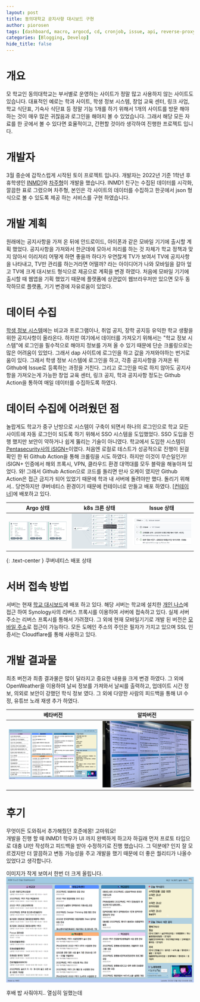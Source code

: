 ```yaml
---
layout: post
title: 동의대학교 공지사항 대시보드 구현
author: piorosen
tags: [dashboard, macro, argocd, cd, cronjob, issue, api, reverse-proxy, github action, gitops, university]
categories: [Blogging, Develop]
hide_title: false
---
```


# 개요
모 학교인 동의대학교는 부서별로 운영하는 사이트가 정말 많고 사용하지 않는 사이트도 있습니다. 대표적인 예로는 학과 사이트, 학생 정보 시스템, 창업 교육 센터, 링크 사업, 학교 식단표, 기숙사 식단표 등 정말 기능 1개를 하기 위해서 1개의 사이트를 방문 해야하는 것이 매우 많은 귀찮음과 로그인을 해야지 볼 수 있었습니다. 그래서 해당 모든 자료를 한 곳에서 볼 수 있다면 효율적이고, 간편할 것이라 생각하여 진행한 프로젝트 입니다.

# 개발자

3월 중순에 갑작스럽게 시작된 토이 프로젝트 입니다. 개발자는 2022년 기준 1학년 후 휴학생인 [INMD1](https://github.com/INMD1)와 [차주형](https://github.com/Piorosen)이 개발을 했습니다. INMD1 친구는 수집된 데이터를 시각화, 깔끔한 표로 그렸으며 차주형, 본인은 각 사이트의 데이터를 수집하고 한곳에서 json 형식으로 볼 수 있도록 제공 하는 서비스를 구현 하였습니다.

# 개발 계획

원래에는 공지사항을 가져 온 뒤에 안드로이드, 아이폰과 같은 모바일 기기에 출시할 계획 했었다. 공지사항을 가져와서 한군데에 모아서 처리를 하는 것 자체가 학교 정책과 맞지 않아서 이리저리 어떻게 하면 좋을까 하다가 우연찮게 TV가 보여서 TV에 공지사항을 나타내고, TV만 관리를 하는거라면 어떨까? 라는 아이디어가 나와 모바일을 갈아 엎고 TV에 크게 대시보드 형식으로 제공으로 계획을 변경 하였다. 처음에 모바일 기기에 출시할 때 웹앱을 기획 했었기 때문에 플랫폼에 상관없이 웹브라우저만 있으면 모두 동작하므로 플랫폼, 기기 변경에 자유로움이 있었다.

# 데이터 수집

[학생 정보 시스템](https://dap.deu.ac.kr)에는 비교과 프로그램이나, 취업 공지, 장학 공지등 유익한 학교 생활을 위한 공지사항이 올라온다. 하지만 여기에서 데이터를 가져오기 위해서는 "학교 정보 시스템"에 로그인을 필수적으로 해야지 정보를 가져 올 수 있기 때문에 단순 크롤링으로는 많은 어려움이 있었다. 그래서 dap 사이트에 로그인을 하고 값을 가져와야하는 번거로움이 있다. 그래서 학생 정보 시스템에 로그인을 하고, 각종 공지사항을 가져온 뒤 Github에 Issue로 등록하는 과정을 거친다. 그리고 로그인을 따로 하지 않아도 공지사항을 가져오는게 가능한 창업 교육 센터, 링크 공지, 학과 공지사항 정도는 Github Action을 통하여 매일 데이터를 수집하도록 하였다. 

# 데이터 수집에 어려웠던 점

놀랍게도 학교가 중구 난방으로 시스템이 구축이 되면서 하나의 로그인으로 학교 모든 사이트에 자동 로그인이 되도록 하기 위해서 SSO 시스템을 도입했었다. SSO 도입을 진행 했지만 보안이 약하거나 쉽게 뚫리는 기술이 아니였다. 학교에서 도입한 시스템이 [Pentasecurity사의 iSIGN+](https://pentasecurity.co.kr/isign/)이였다. 처음엔 로컬로 테스트가 성공적으로 진행이 된걸 확인 한 뒤 Github Action을 통해 크롤링을 시도 하였다. 하지만 이것이 무슨일인가! iSIGN+ 인증에서 해외 프록시, VPN, 클라우드 환경 대역대를 모두 블락을 해놓아져 있었다. 와! 그래서 Github Action으로 코드를 돌리면 만사 오케이 였지만 Github Action은 접근 금지가 되어 있었기 때문에 학과 내 서버에 돌려야만 했다. 돌리기 위해서.. 당연하지만 쿠버네티스 환경이기 때문에 컨테이너로 만들고 배포 하였다. [[컨테이너]](https://hub.docker.com/repository/docker/aoikazto/load-dap)에 배포하고 있다. 


Argo 상태 | k8s 크론 상태|Issue 상태
:---:|:---:|:---:
![알고 상태](/assets/img/post/2022-03-31-argo.png)|![알고 상태](/assets/img/post/2022-03-31-macro.png)|![이슈](/assets/img/post/2022-03-31-issue.png)

{: .text-center }
쿠버네티스 배포 상태

# 서버 접속 방법

서버는 현재 [학교 대시보드](https://dashboard.udon.party)에 배포 하고 있다. 해당 서버는 학교에 설치한 [개인 나스](https://nas.udon.party)에 접근 하여 Synology사의 리버스 프록시를 이용하여 서버에 접속하고 있다. 실제 서버 주소는 리버스 프록시를 통해서 가려졌다. 그 외에 현재 모바일기기로 개발 된 버전은 [모바일 주소](https://mobile.udon.party)로 접근이 가능하다. 모든 도메인 주소의 주인은 필자가 가지고 있으며 SSL 인증서는 Cloudflare를 통해 사용하고 있다.

# 개발 결과물

최초 버전과 최종 결과물은 많이 달라지고 중요한 내용을 크게 변경 하였다. 그 외에 OpenWeather을 이용하여 날씨 정보를 가져와서 날씨를 출력하고, 업데이트 시간 정보, 의외로 보안이 강했던 학식 정보 였다. 그 외에 다양한 사람의 피드백을 통해 UI 수정, 유튜브 노래 재생 추가 하였다.

베타버전 | 알파버전
:---:|:--:
![이미지1](/assets/img/post/2022-03-30-beta.PNG)|![이미지1](/assets/img/post/2022-03-30-alpha.jpg)

# 후기

무엇이든 도와줘서 추가해줬던 호준에몽! 고마워요! <br>
개발을 진행 할 때 INMD1 학우가 UI 까지 완벽하게 하고자 하길래 먼저 프로토 타입으로 대충 UI만 작성하고 피드백을 받아 수정하기로 진행 했습니다. 그 덕분에? 인지 잘 모르겠지만 더 깔끔하고 변동 가능성을 주고 개발을 했기 때문에 더 좋은 퀄리티가 나올수 있었다고 생각합니다.

이미지가 작게 보여서 한번 더 크게 올립니다.
![이미지1](/assets/img/post/2022-03-30-beta.PNG)

후배 밥 사줘야지.. 열심히 일했는데
